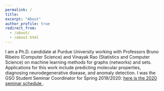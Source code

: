 ```yaml
---
permalink: /
title:
excerpt: "About"
author_profile: true
redirect_from: 
  - /about/
  - /about.html
---
```


I am a Ph.D. candidate at Purdue University working with Professors Bruno Ribeiro (Computer Science) and Vinayak Rao (Statistics and Computer Science) on machine learning methods for graphs (networks) and sets. Applications for this work include predicting molecular properties, diagnosing neurodegenerative disease, and anomaly detection. I was the GSO Student Seminar Coordinator for Spring 2019/2020: [here is the 2020 seminar schedule ](https://docs.google.com/spreadsheets/d/17mbN4Dv8NEndVxi0ZjFgMSNPRD5PeDuLPtX8rAnh5NQ/edit?usp=sharing).

